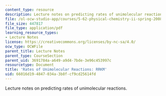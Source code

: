 ```yaml
---
content_type: resource
description: Lecture notes on predicting rates of unimolecular reactions.
file: /ol-ocw-studio-app/courses/5-62-physical-chemistry-ii-spring-2008/66016d194847034a3b8fcf9cd25614fd_36_562ln08.pdf
file_size: 447817
file_type: application/pdf
learning_resource_types:
- Lecture Notes
license: https://creativecommons.org/licenses/by-nc-sa/4.0/
ocw_type: OCWFile
parent_title: Lecture Notes
parent_type: CourseSection
parent_uid: 3691784a-a649-a9d4-7bde-3e96c453997c
resourcetype: Document
title: 'Rates of Unimolecular Reactions: RRKM'
uid: 66016d19-4847-034a-3b8f-cf9cd25614fd
---
```

Lecture notes on predicting rates of unimolecular reactions.